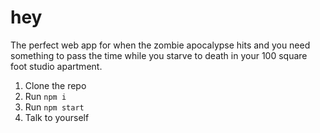 # hey

The perfect web app for when the zombie apocalypse hits and you need something to pass the time while you starve to death in your 100 square foot studio apartment.

1. Clone the repo
2. Run `npm i`
3. Run `npm start`
4. Talk to yourself